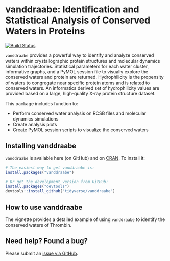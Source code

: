 # vanddraabe: Identification and Statistical Analysis of Conserved Waters in Proteins
[![Build Status](https://travis-ci.org/exeResearch/vanddraabe.svg?branch=master)](https://travis-ci.org/exeResearch/vanddraabe)

`vanddraabe` provides a powerful way to identify and analyze conserved waters within crystallographic protein structures and molecular dynamics simulation trajectories. Statistical parameters for each water cluster, informative graphs, and a PyMOL session file to visually explore the conserved waters and protein are returned. Hydrophilicity is the propensity of waters to congregate near specific protein atoms and is related to conserved waters. An informatics derived set of hydrophilicity values are provided based on a large, high-quality X-ray protein structure dataset.

This package includes function to:

* Perform conserved water analysis on RCSB files and molecular dynamics simulations
* Create analysis plots
* Create PyMOL session scripts to visualize the conserved waters


## Installing vanddraabe

`vanddraabe` is available here (on GitHub) and on [CRAN](https://cran.r-project.org/package=vanddraabe). To install it:

```r
# The easiest way to get vanddraabe is:
install.packages("vanddraabe")

# Or get the development version from GitHub:
install.packages("devtools")
devtools::install_github("tidyverse/vanddraabe")
```

## How to use vanddraabe

The vignette provides a detailed example of using `vanddraabe` to identify the conserved waters of Thrombin.


## Need help? Found a bug?

Please submit an [issue via GitHub](https://github.com/exeResearch/vanddraabe/issues).

